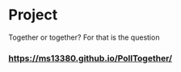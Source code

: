# Project
Together or together? For that is the question
### https://ms13380.github.io/PollTogether/
